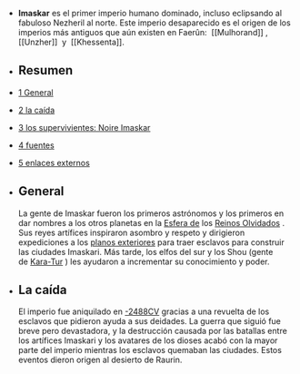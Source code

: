 - **Imaskar** es el primer imperio humano dominado, incluso eclipsando al fabuloso Nezheril al norte. Este imperio desaparecido es el origen de los imperios más antiguos que aún existen en Faerûn:  [[Mulhorand]] ,  [[Unzher]]  y  [[Khessenta]].
- ## Resumen
- [1 General](https://es.frwiki.wiki/wiki/Imaskar#G%C3%A9n%C3%A9ralit%C3%A9s)
- [2 la caída](https://es.frwiki.wiki/wiki/Imaskar#La_chute)
- [3 los supervivientes: Noire Imaskar](https://es.frwiki.wiki/wiki/Imaskar#Les_survivants_:_Noire_Imaskar)
- [4 fuentes](https://es.frwiki.wiki/wiki/Imaskar#Sources)
- [5 enlaces externos](https://es.frwiki.wiki/wiki/Imaskar#Liens_externes)
- ##  General
  
  La gente de Imaskar fueron los primeros astrónomos y los primeros en dar nombres a los otros planetas en la [Esfera de](https://es.frwiki.wiki/wiki/Sph%C3%A8re_des_Royaumes_oubli%C3%A9s) los [Reinos Olvidados](https://es.frwiki.wiki/wiki/Sph%C3%A8re_des_Royaumes_oubli%C3%A9s) . Sus reyes artífices inspiraron asombro y respeto y dirigieron expediciones a los [planos exteriores](https://es.frwiki.wiki/wiki/Plan_ext%C3%A9rieur) para traer esclavos para construir las ciudades Imaskari. Más tarde, los elfos del sur y los Shou (gente de [Kara-Tur](https://es.frwiki.wiki/wiki/Kara-Tur) ) les ayudaron a incrementar su conocimiento y poder.
- ## La caída
  
  El imperio fue aniquilado en [-2488](https://es.frwiki.wiki/wiki/Histoire_des_Royaumes_oubli%C3%A9s#-2488_CV)[CV](https://es.frwiki.wiki/wiki/Calendriers_des_Royaumes_oubli%C3%A9s#Le_d%C3%A9compte_des_ann%C3%A9es) gracias a una revuelta de los esclavos que pidieron ayuda a sus deidades. La guerra que siguió fue breve pero devastadora, y la destrucción causada por las batallas entre los artífices Imaskari y los avatares de los dioses acabó con la mayor parte del imperio mientras los esclavos quemaban las ciudades. Estos eventos dieron origen al desierto de Raurin.